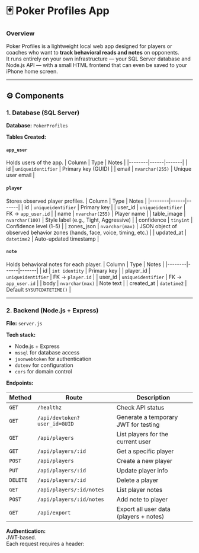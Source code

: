 # 🃏 Poker Profiles App

### Overview
Poker Profiles is a lightweight local web app designed for players or coaches who want to **track behavioral reads and notes** on opponents.  
It runs entirely on your own infrastructure — your SQL Server database and Node.js API — with a small HTML frontend that can even be saved to your iPhone home screen.

---

## ⚙️ Components

### 1. Database (SQL Server)
**Database:** `PokerProfiles`

**Tables Created:**

#### `app_user`
Holds users of the app.
| Column | Type | Notes |
|--------|------|-------|
| id | `uniqueidentifier` | Primary key (GUID) |
| email | `nvarchar(255)` | Unique user email |

#### `player`
Stores observed player profiles.
| Column | Type | Notes |
|--------|------|-------|
| id | `uniqueidentifier` | Primary key |
| user_id | `uniqueidentifier` | FK → `app_user.id` |
| name | `nvarchar(255)` | Player name |
| table_image | `nvarchar(100)` | Style label (e.g., Tight, Aggressive) |
| confidence | `tinyint` | Confidence level (1–5) |
| zones_json | `nvarchar(max)` | JSON object of observed behavior zones (hands, face, voice, timing, etc.) |
| updated_at | `datetime2` | Auto-updated timestamp |

#### `note`
Holds behavioral notes for each player.
| Column | Type | Notes |
|--------|------|-------|
| id | `int identity` | Primary key |
| player_id | `uniqueidentifier` | FK → `player.id` |
| user_id | `uniqueidentifier` | FK → `app_user.id` |
| body | `nvarchar(max)` | Note text |
| created_at | `datetime2` | Default `SYSUTCDATETIME()` |

---

### 2. Backend (Node.js + Express)

**File:** `server.js`

**Tech stack:**
- Node.js + Express
- `mssql` for database access
- `jsonwebtoken` for authentication
- `dotenv` for configuration
- `cors` for domain control

**Endpoints:**

| Method | Route | Description |
|--------|--------|-------------|
| `GET` | `/healthz` | Check API status |
| `GET` | `/api/devtoken?user_id=GUID` | Generate a temporary JWT for testing |
| `GET` | `/api/players` | List players for the current user |
| `GET` | `/api/players/:id` | Get a specific player |
| `POST` | `/api/players` | Create a new player |
| `PUT` | `/api/players/:id` | Update player info |
| `DELETE` | `/api/players/:id` | Delete a player |
| `GET` | `/api/players/:id/notes` | List player notes |
| `POST` | `/api/players/:id/notes` | Add note to player |
| `GET` | `/api/export` | Export all user data (players + notes) |

**Authentication:**  
JWT-based.  
Each request requires a header:  
